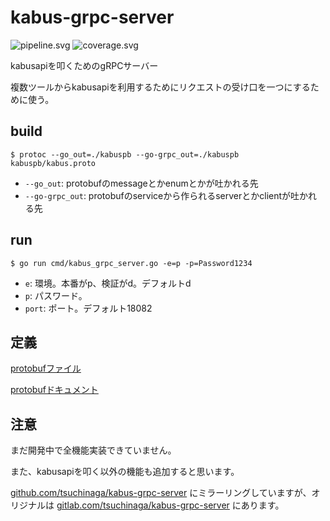 # kabus-grpc-server

![pipeline.svg](https://gitlab.com/tsuchinaga/kabus-grpc-server/badges/master/pipeline.svg)
![coverage.svg](https://gitlab.com/tsuchinaga/kabus-grpc-server/badges/master/coverage.svg)

kabusapiを叩くためのgRPCサーバー

複数ツールからkabusapiを利用するためにリクエストの受け口を一つにするために使う。

## build

`$ protoc --go_out=./kabuspb --go-grpc_out=./kabuspb kabuspb/kabus.proto`

* `--go_out`: protobufのmessageとかenumとかが吐かれる先
* `--go-grpc_out`: protobufのserviceから作られるserverとかclientが吐かれる先

## run

`$ go run cmd/kabus_grpc_server.go -e=p -p=Password1234`

* `e`: 環境。本番がp、検証がd。デフォルトd
* `p`: パスワード。
* `port`: ポート。デフォルト18082

## 定義

[protobufファイル](./kabuspb/kabus.proto)

[protobufドキュメント](https://tsuchinaga.gitlab.io/kabus-grpc-server/#kabuspb.KabusService)

## 注意

まだ開発中で全機能実装できていません。

また、kabusapiを叩く以外の機能も追加すると思います。

[github.com/tsuchinaga/kabus-grpc-server](https://github.com/tsuchinaga/kabus-grpc-server) にミラーリングしていますが、オリジナルは [gitlab.com/tsuchinaga/kabus-grpc-server](https://gitlab.com/tsuchinaga/kabus-grpc-server) にあります。
